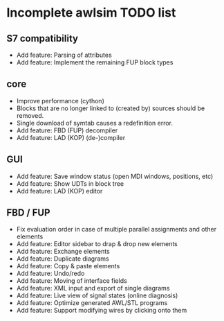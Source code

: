 Incomplete awlsim TODO list
===========================

S7 compatibility
----------------

* Add feature: Parsing of attributes
* Add feature: Implement the remaining FUP block types

core
----

* Improve performance (cython)
* Blocks that are no longer linked to (created by) sources should be removed.
* Single download of symtab causes a redefinition error.
* Add feature: FBD (FUP) decompiler
* Add feature: LAD (KOP) (de-)compiler

GUI
---

* Add feature: Save window status (open MDI windows, positions, etc)
* Add feature: Show UDTs in block tree
* Add feature: LAD (KOP) editor

FBD / FUP
---------

* Fix evaluation order in case of multiple parallel assignments and other elements
* Add feature: Editor sidebar to drap & drop new elements
* Add feature: Exchange elements
* Add feature: Duplicate diagrams
* Add feature: Copy & paste elements
* Add feature: Undo/redo
* Add feature: Moving of interface fields
* Add feature: XML input and export of single diagrams
* Add feature: Live view of signal states (online diagnosis)
* Add feature: Optimize generated AWL/STL programs
* Add feature: Support modifying wires by clicking onto them
